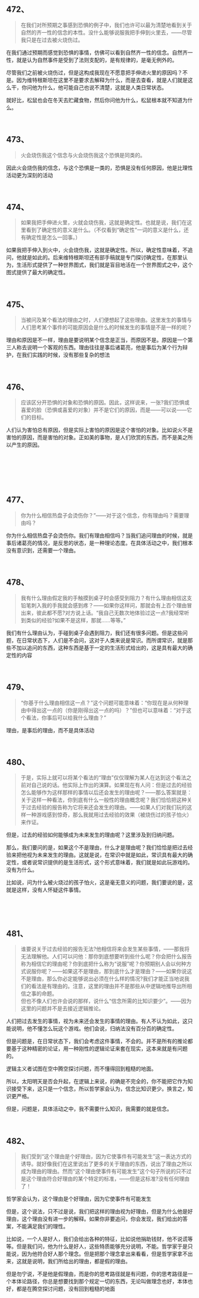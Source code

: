 <h2>472、</h2><blockquote data-pid="LXNGjYhb">在我们对所预期之事感到恐惧的例子中，我们也许可以最为清楚地看到关于自然的齐一性的信念的本性。没什么能够说服我把手伸到火里去，——尽管我只是在过去被火烧伤过。</blockquote><p data-pid="rMslB4Vv">在我们通过预期而感觉到恐惧的事情，仿佛可以看到自然齐一性的信念。自然齐一性，就是认为自然事件是受到了法则支配的，是有规律的，是毫无例外的。</p><p data-pid="7kTU2Ok_">尽管我们之前被火烧伤过，但是这构成我现在不愿意把手伸进火里的原因吗？不是。因为维特根斯坦在这里不是要求去解释为什么，而是去查看，就是人们就是这么干，你问他为什么，他可能自己也说不清楚，这就是人类日常状态。</p><p data-pid="1TTlkgGD">就好比，松鼠也会在冬天去贮藏食物，然后你问他为什么，松鼠根本就不知道为什么。</p><p><br></p><h2>473、</h2><blockquote data-pid="HaEgWBC3">火会烧伤我这个信念与火会烧伤我这个恐惧是同类的。</blockquote><p data-pid="JH7gCO5C">因此火会烧伤我的信念，与这个恐惧是一类的，恐惧是没有任何原因，他是比理性活动更为深刻的活动</p><p><br></p><h2>474、</h2><blockquote data-pid="_aDvZBcQ">如果我把手伸进火里，火就会烧伤我，这就是确定性。也就是说，我们在这里看到了确定性的意义是什么。（不仅看到“确定性”一词的意义是什么，还有确定性是怎么一回事。）</blockquote><p data-pid="J7tWLwgH">如果我把手伸入到火中，火会烧伤我，这就是确定性。所以，确定性意味着，不追问，他就是如此的。后来维特根斯坦还有部手稿就是专门探讨确定性，在那里认为，生活形式提供了一种世界图式，我们就是盲目地活在一个世界图式之中，这个图式提供了最大的确定性。</p><p><br></p><h2>475、</h2><blockquote data-pid="5FskoBCL">当被问及某个看法的理由之时，人们便想起了这些理由。这里发生的事情与人们思考某个事件的可能原因会是什么的时候发生的事情是不是一样的呢？</blockquote><p data-pid="rKn7GZSY">理由和原因是不一样，理由是要说明某个信念是正当，而原因不是。原因是一个第三人称去说明一个客观的东西。理由往往是事后诸葛亮，他是事后为某个行为辩护，在我们实践的时候，没有那些复杂的想法</p><p><br></p><h2>476、</h2><blockquote data-pid="SidBmt89">应该区分开恐惧的对象和恐惧的原因。因此，这样说来，一张?我们恐惧或喜爱的脸（恐惧或喜爱的对象）并不是它们的原因，而是——可以说——它们的目标。</blockquote><p data-pid="t1pGUwNP">人们认为害怕总有原因，但是实际上害怕的原因是这个害怕的对象。比如说火不是害怕的原因，而是害怕的对象。正如美的事物，是人们欣赏的东西，而不是美之所以产生的原因。</p><p><br></p><p><br></p><p><br></p><h2>477、</h2><blockquote data-pid="zoc9tF6G">你为什么相信热盘子会烫伤你？”——对于这个信念，你有理由吗？需要理由吗？</blockquote><p data-pid="DA8pcwV4">你为什么相信热盘子会烫伤你。我们有理由相信吗？当我们追问理由的时候，就是事后诸葛亮的情况，是反思的状态，是一种理论态度。在具体活动之中，我们根本没有意识到，还需要一个理由。</p><p><br></p><h2>478、</h2><blockquote data-pid="BmZT1kMa">我有什么理由假定我的手触摸到桌子时会感受到阻力？有什么理由相信这支铅笔刺入我的手我就会感到疼？——如果你这样问，那就会有上百个理由冒出来，彼此都不愿?对方说上话。“我自己无数次地体验过这一点?我经常听到类似的经验?如果不是这样，那就……等等。”</blockquote><p data-pid="l34I3WKS">我们有什么理由认为，手碰到桌子会遇到阻力，我们还有很多问题。但是这些问题，在日常状态下，人们是不会问，这对于人类来说是常识。而所谓常识，就是那些不加以追问的东西，这种东西是基于一定的生活形式给出的，这是具有最大的确定性的内容</p><p><br></p><h2>479、</h2><blockquote data-pid="-q16xC-v">“你基于什么理由相信这一点？”这个问题可能意味着：“你现在是从何种理由中得出这一点的（你是刚得出这一点的吗）？”但也可以意味着：“对于这个看法，你事后可以给我什么理由？”</blockquote><p data-pid="AsdrRAsF">理由，是事后的理由，而不是具体活动</p><p><br></p><h2>480、</h2><blockquote data-pid="fZSp-Tp1">于是，实际上就可以将某个看法的“理由”仅仅理解为某人在达到这个看法之前对自己说的话。他实际上作出的演算。如果现在有人问：但是过去的经验怎么能够作为这样那样的事情以后还会发生的理由呢？——那么答案就是：关于这样一种看法，你到底有什么一般性的理由概念呢？我们恰恰把这种关于过去经验的报告称为它将来还会发生的理由。——如果人们对我们玩的这样一种游戏感到惊奇，那么我就用过去经验的效果（被烧伤过的孩子怕火）来作证。</blockquote><p data-pid="wV2gQzNS">但是，过去的经验如何能够成为未来发生的理由呢？这里涉及到归纳问题。</p><p data-pid="RQ7mG4kN">那么，我们要问的是，如果这个不是理由，什么才是理由呢？我们恰恰是把过去经验来把他视为未来发生的理由。这就是说，在常识中就是如此，常识具有最大的确定性，或者说常识提供的是生活形式，这个形式意味着，我们就是如此玩游戏的。没有为什么。</p><p data-pid="WklO9I7t">比如说，问为什么被火烧过的孩子怕火，这是毫无意义的问题，我们要说的是，这就是这样，没有人怀疑这件事情。</p><p><br></p><p><br></p><h2>481、</h2><blockquote data-pid="-kjHQzIB">谁要说关于过去经验的报告无法?他相信将来会发生某些事情，——那我将无法理解他。人们可以问他：那你到底想要听到些什么呢？你会把什么报告称为相信它的理由呢？你到底把什么称为“说服”呢？你预期别人会以何种方式说服你呢？——如果这不是理由，那到底什么才是理由？——如果你说这不是理由，那么你必定能够说出必须在什么样的情况?我们才能正当地说我们的看法是有理由的。注意，这里的理由并不是那些从中逻辑地推导出所相信之事的命题。<br>但也不像人们也许会说的那样，说什么“信念所需的比知识要少”。——因为这里的问题并不是去接近逻辑推论。</blockquote><p data-pid="gy8qxW2N">人们把过去发生的事情，视为未来还会发生的事情的理由。有人不认为如此，这只能说明，他不懂怎么玩这个游戏。他们会说，归纳法没有百分百的确定性。</p><p data-pid="6r5s9BlP">但是问题是，在日常状态下，我们会考虑这件事情，不会的。并不是所有的推论都要基于这种精密的论证，用一种刚性的逻辑论证来套在现实，这本来就是有问题的。</p><p data-pid="vYCBDBD5">逻辑主义者试图在空中腾空探讨问题，而不懂得回到粗糙的地面。</p><p data-pid="rAlN_HNe">所以，太阳明天是否会升起，在逻辑上来说，的确是不完全的，你不能把它作为知识接受下来，这只是一个信念，所以哲学家会认为，信念比知识更少。换言之，知识更严格。</p><p data-pid="HLpHN3Wm">但是，问题是，具体活动之中，我不需要什么知识，我需要的就是信念。</p><p><br></p><h2>482、</h2><blockquote data-pid="V3-QrY2G">我们受到“这个理由是个好理由，因为它使事件有可能发生”这一表达方式的诱导。就好像我们在这里说出了更多的关于理由的东西，说出了理由之所以成为理由的理由。然而“这个理由使事件有可能发生”这个句子所说的只不过是这个理由符合好理由的某个特定的标准，——但是这标准?没有任何理由了！</blockquote><p data-pid="p5XoOSNw">哲学家会认为，这个理由是个好理由，因为它使事件有可能发生</p><p data-pid="bxpANUXl">但是，这个说法，只不过是说，我们把这样的理由视为好理由，但是为什么他是好理由，这个理由没有进一步的解释。如果你非要追问，你会发现，我们给出的答案，不能满足我们的理性。</p><p data-pid="Yo9Htwcl">比如说，一个人是好人，我们会给出各种的特征，比如说他捐助钱财，他不说谎等等。但是我们问，他为什么是好人，这些特质能够充分说明，不能。哲学家于是只能说，因为他符合好人那个理念。但是把那个理念拿出来看看，但是哲学家拿不出来，这就是说明，我们所给出的理由，都是假的理由。</p><p data-pid="7_AomFUv">但是勿宁说，不是他是假理由，而是你的思考路径就是有问题，你的思考路径是一个本体论路径，你总是想要找到那个规定一切的东西，无论叫做理念也好，本体也好，都是在腾空探讨问题，没有回到粗糙的地面</p><p></p><p></p><p></p><p></p><p></p><p></p><p></p><p></p><p></p>
